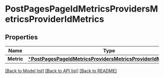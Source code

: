 # PostPagesPageIdMetricsProvidersMetricsProviderIdMetrics

## Properties
Name | Type | Description | Notes
------------ | ------------- | ------------- | -------------
**Metric** | [***PostPagesPageIdMetricsProvidersMetricsProviderIdMetricsMetric**](postPagesPageIdMetricsProvidersMetricsProviderIdMetrics_metric.md) |  | [optional] 

[[Back to Model list]](../README.md#documentation-for-models) [[Back to API list]](../README.md#documentation-for-api-endpoints) [[Back to README]](../README.md)


